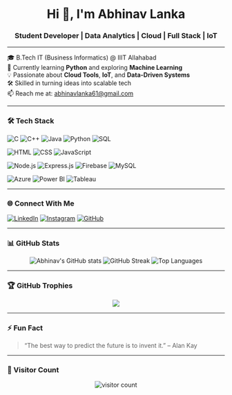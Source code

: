 
<h1 align="center">Hi 👋, I'm Abhinav Lanka</h1>
<h3 align="center">Student Developer | Data Analytics | Cloud | Full Stack | IoT</h3>

---

🎓 B.Tech IT (Business Informatics) @ IIIT Allahabad  
🧠 Currently learning **Python** and exploring **Machine Learning**  
💡 Passionate about **Cloud Tools**, **IoT**, and **Data-Driven Systems**  
🛠 Skilled in turning ideas into scalable tech  
📫 Reach me at: abhinavlanka61@gmail.com  

---

### 🛠️ Tech Stack
![C](https://img.shields.io/badge/C-00599C?style=for-the-badge&logo=c)
![C++](https://img.shields.io/badge/C++-00599C?style=for-the-badge&logo=cplusplus)
![Java](https://img.shields.io/badge/Java-ED8B00?style=for-the-badge&logo=openjdk)
![Python](https://img.shields.io/badge/Python-3776AB?style=for-the-badge&logo=python)
![SQL](https://img.shields.io/badge/SQL-4479A1?style=for-the-badge&logo=mysql)

![HTML](https://img.shields.io/badge/HTML5-E34F26?style=for-the-badge&logo=html5)
![CSS](https://img.shields.io/badge/CSS3-1572B6?style=for-the-badge&logo=css3)
![JavaScript](https://img.shields.io/badge/JavaScript-F7DF1E?style=for-the-badge&logo=javascript)

![Node.js](https://img.shields.io/badge/Node.js-339933?style=for-the-badge&logo=nodedotjs)
![Express.js](https://img.shields.io/badge/Express.js-000000?style=for-the-badge&logo=express)
![Firebase](https://img.shields.io/badge/Firebase-FFCA28?style=for-the-badge&logo=firebase)
![MySQL](https://img.shields.io/badge/MySQL-4479A1?style=for-the-badge&logo=mysql)

![Azure](https://img.shields.io/badge/Azure-0089D6?style=for-the-badge&logo=microsoftazure)
![Power BI](https://img.shields.io/badge/Power%20BI-F2C811?style=for-the-badge&logo=powerbi)
![Tableau](https://img.shields.io/badge/Tableau-E97627?style=for-the-badge&logo=tableau)

---

### 🌐 Connect With Me
[![LinkedIn](https://img.shields.io/badge/LinkedIn-AbhinavLanka-blue?style=for-the-badge&logo=linkedin)](https://www.linkedin.com/in/abhinav-lanka-a16a851b3/)
[![Instagram](https://img.shields.io/badge/Instagram-abhinav.l.141-E4405F?style=for-the-badge&logo=instagram)](https://www.instagram.com/abhinav.l.141/)
[![GitHub](https://img.shields.io/badge/GitHub-Abhil141-181717?style=for-the-badge&logo=github)](https://github.com/Abhil141)

---

### 📊 GitHub Stats

<p align="center">
  <img src="https://github-readme-stats.vercel.app/api?username=Abhil141&show_icons=true&theme=tokyonight" alt="Abhinav's GitHub stats"/>
  <img src="https://github-readme-streak-stats.herokuapp.com/?user=Abhil141&theme=tokyonight" alt="GitHub Streak"/>
  <img src="https://github-readme-stats.vercel.app/api/top-langs/?username=Abhil141&layout=compact&theme=tokyonight" alt="Top Languages"/>
</p>

---

### 🏆 GitHub Trophies

<p align="center">
  <img src="https://github-profile-trophy.vercel.app/?username=Abhil141&theme=onedark&row=1&column=6" />
</p>

---

### ⚡ Fun Fact
> “The best way to predict the future is to invent it.” – Alan Kay

---

### 👀 Visitor Count
<p align="center">
  <img src="https://komarev.com/ghpvc/?username=Abhil141&label=Profile%20Views&color=0e75b6&style=flat" alt="visitor count"/>
</p>

